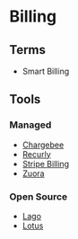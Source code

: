# Billing

## Terms

- Smart Billing

## Tools

### Managed

- [Chargebee](https://chargebee.com)
- [Recurly](https://recurly.com)
- [Stripe Billing](https://stripe.com/billing)
- [Zuora](https://zuora.com)

<!--
https://billsby.com
https://blixo.com
https://keylight.com
https://maxio.com
https://paddle.com
https://payvoice.io
https://rainex.io
https://rebill.to
https://rechargepayments.com
https://recvue.com
https://revloop.com
https://staxbill.com
https://subbly.co
-->

### Open Source

- [Lago](https://github.com/getlago/lago)
- [Lotus](https://github.com/uselotus/lotus)
